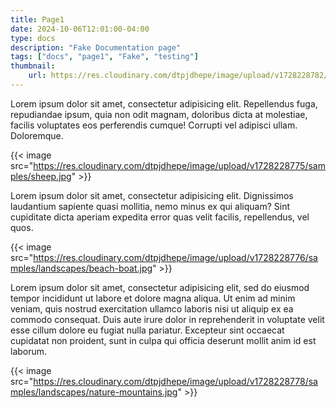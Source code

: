 ```yaml
---
title: Page1
date: 2024-10-06T12:01:00-04:00
type: docs
description: "Fake Documentation page"
tags: ["docs", "page1", "Fake", "testing"]
thumbnail: 
    url: https://res.cloudinary.com/dtpjdhepe/image/upload/v1728228782/samples/balloons.jpg
---
```


Lorem ipsum dolor sit amet, consectetur adipisicing elit. Repellendus fuga, repudiandae ipsum, quia non odit magnam, doloribus dicta at molestiae, facilis voluptates eos perferendis cumque! Corrupti vel adipisci ullam. Doloremque.

{{< image src="https://res.cloudinary.com/dtpjdhepe/image/upload/v1728228775/samples/sheep.jpg" >}}

Lorem ipsum dolor sit amet, consectetur adipisicing elit. Dignissimos laudantium sapiente quasi mollitia, nemo minus ex qui aliquam? Sint cupiditate dicta aperiam expedita error quas velit facilis, repellendus, vel quos.

{{< image src="https://res.cloudinary.com/dtpjdhepe/image/upload/v1728228776/samples/landscapes/beach-boat.jpg" >}}

Lorem ipsum dolor sit amet, consectetur adipisicing elit, sed do eiusmod
tempor incididunt ut labore et dolore magna aliqua. Ut enim ad minim veniam,
quis nostrud exercitation ullamco laboris nisi ut aliquip ex ea commodo
consequat. Duis aute irure dolor in reprehenderit in voluptate velit esse
cillum dolore eu fugiat nulla pariatur. Excepteur sint occaecat cupidatat non
proident, sunt in culpa qui officia deserunt mollit anim id est laborum.

{{< image src="https://res.cloudinary.com/dtpjdhepe/image/upload/v1728228778/samples/landscapes/nature-mountains.jpg" >}}
